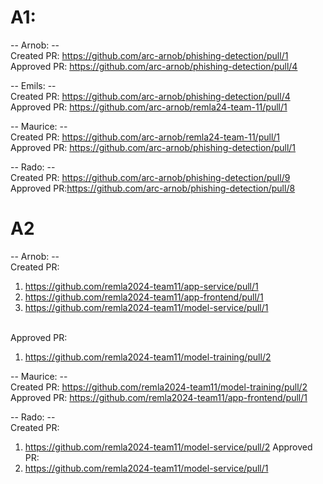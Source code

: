 # A1:
-- Arnob: --<br>
Created PR: https://github.com/arc-arnob/phishing-detection/pull/1<br>Approved PR: https://github.com/arc-arnob/phishing-detection/pull/4

-- Emils: --<br>
Created PR: https://github.com/arc-arnob/phishing-detection/pull/4<br>Approved PR: https://github.com/arc-arnob/remla24-team-11/pull/1

-- Maurice: --<br>
Created PR: https://github.com/arc-arnob/remla24-team-11/pull/1<br>Approved PR: https://github.com/arc-arnob/phishing-detection/pull/1

-- Rado: --<br>
Created PR: https://github.com/arc-arnob/phishing-detection/pull/9 <br>Approved PR:https://github.com/arc-arnob/phishing-detection/pull/8


# A2

-- Arnob: --<br>
Created PR: 
1. https://github.com/remla2024-team11/app-service/pull/1
2. https://github.com/remla2024-team11/app-frontend/pull/1
3. https://github.com/remla2024-team11/model-service/pull/1

<br>Approved PR:
1. https://github.com/remla2024-team11/model-training/pull/2

-- Maurice: --<br>
Created PR: https://github.com/remla2024-team11/model-training/pull/2 <br>Approved PR: https://github.com/remla2024-team11/app-frontend/pull/1


-- Rado: --<br>
Created PR:
1. https://github.com/remla2024-team11/model-service/pull/2
Approved PR: 
1. https://github.com/remla2024-team11/model-service/pull/1
